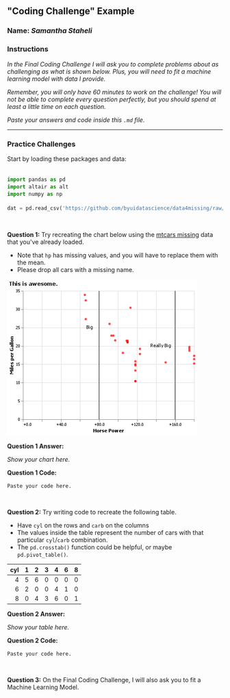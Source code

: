 
## "Coding Challenge" Example

### Name: _Samantha Staheli_

### Instructions

_In the Final Coding Challenge I will ask you to complete problems about as challenging as what is shown below.  Plus, you will need to fit a machine learning model with data I provide._

_Remember, you will only have 60 minutes to work on the challenge! You will not be able to complete every question perfectly, but you should spend at least a little time on each question._

_Paste your answers and code inside this `.md` file._

--- 

### Practice Challenges

Start by loading these packages and data:

```python

import pandas as pd
import altair as alt
import numpy as np

dat = pd.read_csv('https://github.com/byuidatascience/data4missing/raw/master/data-raw/mtcars_missing/mtcars_missing.csv')

```

<br>

**Question 1:** Try recreating the chart below using the [mtcars missing](https://github.com/byuidatascience/data4missing/raw/master/data-raw/mtcars_missing/mtcars_missing.csv) data that you've already loaded.

- Note that `hp` has missing values, and you will have to replace them with the mean.
- Please drop all cars with a missing name.

![](practice_mtcars.png)

**Question 1 Answer:**

_Show your chart here._

**Question 1 Code:**

```
Paste your code here.
```

<br>

**Question 2:** Try writing code to recreate the following table.

- Have `cyl` on the rows and `carb` on the columns
- The values inside the table represent the number of cars with that particular `cyl`/`carb` combination.
- The `pd.crosstab()` function could be helpful, or maybe `pd.pivot_table()`.


|   cyl |   1 |   2 |   3 |   4 |   6 |   8 |
|------:|----:|----:|----:|----:|----:|----:|
|     4 |   5 |   6 |   0 |   0 |   0 |   0 |
|     6 |   2 |   0 |   0 |   4 |   1 |   0 |
|     8 |   0 |   4 |   3 |   6 |   0 |   1 |

**Question 2 Answer:**

_Show your table here._

**Question 2 Code:**

```
Paste your code here.
```

<br>

**Question 3:** On the Final Coding Challenge, I will also ask you to fit a Machine Learning Model.